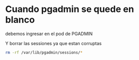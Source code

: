 # Cuando pgadmin se quede en blanco

debemos ingresar en el pod de PGADMIN

Y borrar las sessiones ya que estan corruptas

```bash
rm -rf /var/lib/pgadmin/sessions/*
```
